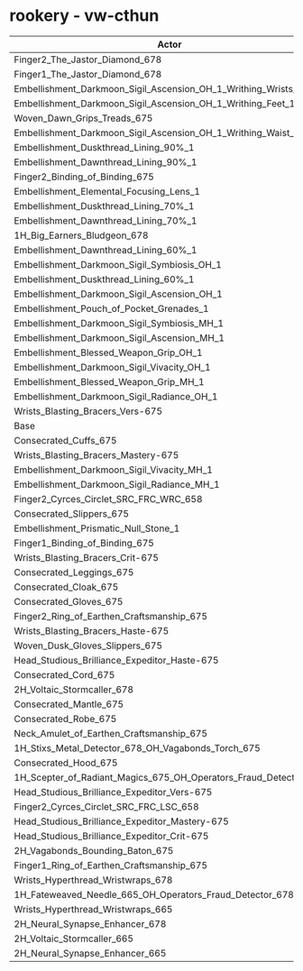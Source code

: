 # rookery - vw-cthun
| Actor | DPS | Increase |
|---|:---:|:---:|
|Finger2_The_Jastor_Diamond_678|2894272|0.96%|
|Finger1_The_Jastor_Diamond_678|2893361|0.93%|
|Embellishment_Darkmoon_Sigil_Ascension_OH_1_Writhing_Wrists_1|2892055|0.89%|
|Embellishment_Darkmoon_Sigil_Ascension_OH_1_Writhing_Feet_1|2890408|0.83%|
|Woven_Dawn_Grips_Treads_675|2889031|0.78%|
|Embellishment_Darkmoon_Sigil_Ascension_OH_1_Writhing_Waist_1|2887748|0.74%|
|Embellishment_Duskthread_Lining_90%_1|2885008|0.64%|
|Embellishment_Dawnthread_Lining_90%_1|2884466|0.62%|
|Finger2_Binding_of_Binding_675|2882607|0.56%|
|Embellishment_Elemental_Focusing_Lens_1|2882499|0.55%|
|Embellishment_Duskthread_Lining_70%_1|2880140|0.47%|
|Embellishment_Dawnthread_Lining_70%_1|2878438|0.41%|
|1H_Big_Earners_Bludgeon_678|2877773|0.39%|
|Embellishment_Dawnthread_Lining_60%_1|2877687|0.38%|
|Embellishment_Darkmoon_Sigil_Symbiosis_OH_1|2877676|0.38%|
|Embellishment_Duskthread_Lining_60%_1|2877506|0.38%|
|Embellishment_Darkmoon_Sigil_Ascension_OH_1|2875323|0.30%|
|Embellishment_Pouch_of_Pocket_Grenades_1|2874968|0.29%|
|Embellishment_Darkmoon_Sigil_Symbiosis_MH_1|2873776|0.25%|
|Embellishment_Darkmoon_Sigil_Ascension_MH_1|2872989|0.22%|
|Embellishment_Blessed_Weapon_Grip_OH_1|2871701|0.18%|
|Embellishment_Darkmoon_Sigil_Vivacity_OH_1|2870301|0.13%|
|Embellishment_Blessed_Weapon_Grip_MH_1|2868806|0.07%|
|Embellishment_Darkmoon_Sigil_Radiance_OH_1|2868700|0.07%|
|Wrists_Blasting_Bracers_Vers-675|2866776|0.00%|
|Base|2866660|0.00%|
|Consecrated_Cuffs_675|2866283|-0.01%|
|Wrists_Blasting_Bracers_Mastery-675|2865709|-0.03%|
|Embellishment_Darkmoon_Sigil_Vivacity_MH_1|2865602|-0.04%|
|Embellishment_Darkmoon_Sigil_Radiance_MH_1|2865212|-0.05%|
|Finger2_Cyrces_Circlet_SRC_FRC_WRC_658|2865134|-0.05%|
|Consecrated_Slippers_675|2864754|-0.07%|
|Embellishment_Prismatic_Null_Stone_1|2864689|-0.07%|
|Finger1_Binding_of_Binding_675|2864226|-0.08%|
|Wrists_Blasting_Bracers_Crit-675|2863869|-0.10%|
|Consecrated_Leggings_675|2862992|-0.13%|
|Consecrated_Cloak_675|2862904|-0.13%|
|Consecrated_Gloves_675|2862827|-0.13%|
|Finger2_Ring_of_Earthen_Craftsmanship_675|2862670|-0.14%|
|Wrists_Blasting_Bracers_Haste-675|2862046|-0.16%|
|Woven_Dusk_Gloves_Slippers_675|2861816|-0.17%|
|Head_Studious_Brilliance_Expeditor_Haste-675|2860977|-0.20%|
|Consecrated_Cord_675|2860932|-0.20%|
|2H_Voltaic_Stormcaller_678|2860458|-0.22%|
|Consecrated_Mantle_675|2860343|-0.22%|
|Consecrated_Robe_675|2859645|-0.24%|
|Neck_Amulet_of_Earthen_Craftsmanship_675|2859295|-0.26%|
|1H_Stixs_Metal_Detector_678_OH_Vagabonds_Torch_675|2858549|-0.28%|
|Consecrated_Hood_675|2858108|-0.30%|
|1H_Scepter_of_Radiant_Magics_675_OH_Operators_Fraud_Detector_678|2856968|-0.34%|
|Head_Studious_Brilliance_Expeditor_Vers-675|2854877|-0.41%|
|Finger2_Cyrces_Circlet_SRC_FRC_LSC_658|2853992|-0.44%|
|Head_Studious_Brilliance_Expeditor_Mastery-675|2852159|-0.51%|
|Head_Studious_Brilliance_Expeditor_Crit-675|2850401|-0.57%|
|2H_Vagabonds_Bounding_Baton_675|2848620|-0.63%|
|Finger1_Ring_of_Earthen_Craftsmanship_675|2844184|-0.78%|
|Wrists_Hyperthread_Wristwraps_678|2834617|-1.12%|
|1H_Fateweaved_Needle_665_OH_Operators_Fraud_Detector_678|2830181|-1.27%|
|Wrists_Hyperthread_Wristwraps_665|2826795|-1.39%|
|2H_Neural_Synapse_Enhancer_678|2799212|-2.35%|
|2H_Voltaic_Stormcaller_665|2788499|-2.73%|
|2H_Neural_Synapse_Enhancer_665|2735003|-4.59%|
